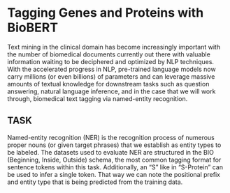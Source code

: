 # Tagging Genes and Proteins with BioBERT

Text mining in the clinical domain has become increasingly important with the number of biomedical documents currently out there with valuable information waiting to be deciphered and optimized by NLP techniques. With the accelerated progress in NLP, pre-trained language models now carry millions (or even billions) of parameters and can leverage massive amounts of textual knowledge for downstream tasks such as question answering, natural language inference, and in the case that we will work through, biomedical text tagging via named-entity recognition.

## TASK
Named-entity recognition (NER) is the recognition process of numerous proper nouns (or given target phrases) that we establish as entity types to be labeled. The datasets used to evaluate NER are structured in the BIO (Beginning, Inside, Outside) schema, the most common tagging format for sentence tokens within this task. Additionally, an “S” like in “S-Protein” can be used to infer a single token. That way we can note the positional prefix and entity type that is being predicted from the training data.

